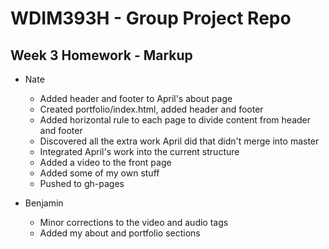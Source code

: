 # WDIM393H - Group Project Repo

## Week 3 Homework - Markup

  * Nate
    * Added header and footer to April's about page
    * Created portfolio/index.html, added header and footer
    * Added horizontal rule to each page to divide content from header and footer
    * Discovered all the extra work April did that didn't merge into master
    * Integrated April's work into the current structure
    * Added a video to the front page
    * Added some of my own stuff
    * Pushed to gh-pages

  * Benjamin
  	* Minor corrections to the video and audio tags
  	* Added my about and portfolio sections